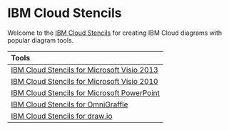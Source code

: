 # IBM Cloud Stencils

Welcome to the [IBM Cloud Stencils](https://www.ibm.com/cloud/garage/architectures/edit) for creating IBM Cloud diagrams with popular diagram tools.

| Tools |
| :--- |
| [IBM Cloud Stencils for Microsoft Visio 2013](visio2013/tool.md) | 
| [IBM Cloud Stencils for Microsoft Visio 2010](visio2010/tool.md) | 
| [IBM Cloud Stencils for Microsoft PowerPoint](https://www.ibm.com/cloud/garage/architectures/edit#powerpointSection) | 
| [IBM Cloud Stencils for OmniGraffle](https://www.ibm.com/cloud/garage/architectures/edit#omnigraffleSection)
| [IBM Cloud Stencils for draw.io](https://www.draw.ioi?libs=ibm&mode=device)
